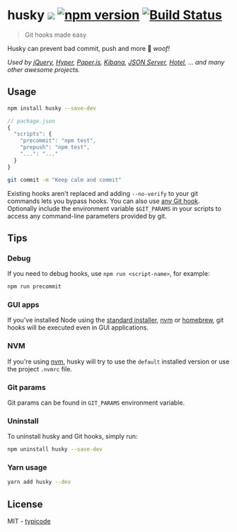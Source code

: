 # husky [![](http://img.shields.io/npm/dm/husky.svg?style=flat)](https://www.npmjs.org/package/husky) [![npm version](https://badge.fury.io/js/husky.svg)](http://badge.fury.io/js/husky) [![Build Status](https://travis-ci.org/typicode/husky.svg?branch=master)](https://travis-ci.org/typicode/husky)

> Git hooks made easy

Husky can prevent bad commit, push and more :dog: _woof!_

_Used by [jQuery](https://github.com/jquery/jquery), [Hyper](https://github.com/zeit/hyper), [Paper.js](https://github.com/paperjs/paper.js), [Kibana](https://github.com/elastic/kibana), [JSON Server](https://github.com/typicode/json-server), [Hotel](https://github.com/typicode/hotel), ... and many other awesome projects._

## Usage

```sh
npm install husky --save-dev
```


```javascript
// package.json
{
  "scripts": {
    "precommit": "npm test",
    "prepush": "npm test",
    "...": "..."
  }
}
```

```bash
git commit -m "Keep calm and commit"
```

Existing hooks aren't replaced and adding `--no-verify` to your git commands lets you bypass hooks. You can also use [any Git hook](HOOKS.md).  Optionally include the environment variable `$GIT_PARAMS` in your scripts to access any command-line parameters provided by git.

## Tips

### Debug

If you need to debug hooks, use `npm run <script-name>`, for example:

```bash
npm run precommit
```

### GUI apps

If you've installed Node using the [standard installer](https://nodejs.org/en/), [nvm](https://github.com/creationix/nvm) or [homebrew](http://brew.sh/), git hooks will be executed even in GUI applications.

### NVM

If you're using [nvm](https://github.com/creationix/nvm), husky will try to use the `default` installed version or use the project `.nvmrc` file.

### Git params

Git params can be found in `GIT_PARAMS` environment variable.

### Uninstall

To uninstall husky and Git hooks, simply run:

```bash
npm uninstall husky --save-dev
```

### Yarn usage

```sh
yarn add husky --dev
```

## License

MIT - [typicode](https://github.com/typicode)
